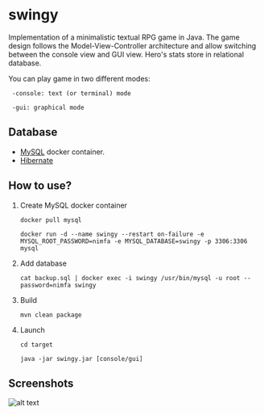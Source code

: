 # swingy

Implementation of a minimalistic textual RPG game in Java. 
The game design follows the Model-View-Controller architecture and allow switching between the console view and GUI view. 
Hero's stats store in relational database.

You can play game in two different modes:

     -console: text (or terminal) mode

     -gui: graphical mode

## Database

* [MySQL](https://hub.docker.com/_/mysql) docker container.
* [Hibernate](https://hibernate.org)


## How to use?

1. Create MySQL docker container

     `docker pull mysql`
     
     `docker run -d --name swingy --restart on-failure -e MYSQL_ROOT_PASSWORD=nimfa -e MYSQL_DATABASE=swingy -p 3306:3306 mysql`

2. Add database

     `cat backup.sql | docker exec -i swingy /usr/bin/mysql -u root --password=nimfa swingy`

3. Build

     `mvn clean package`

3. Launch

     `cd target`
     
     `java -jar swingy.jar [console/gui]`

## Screenshots


![alt text]()
